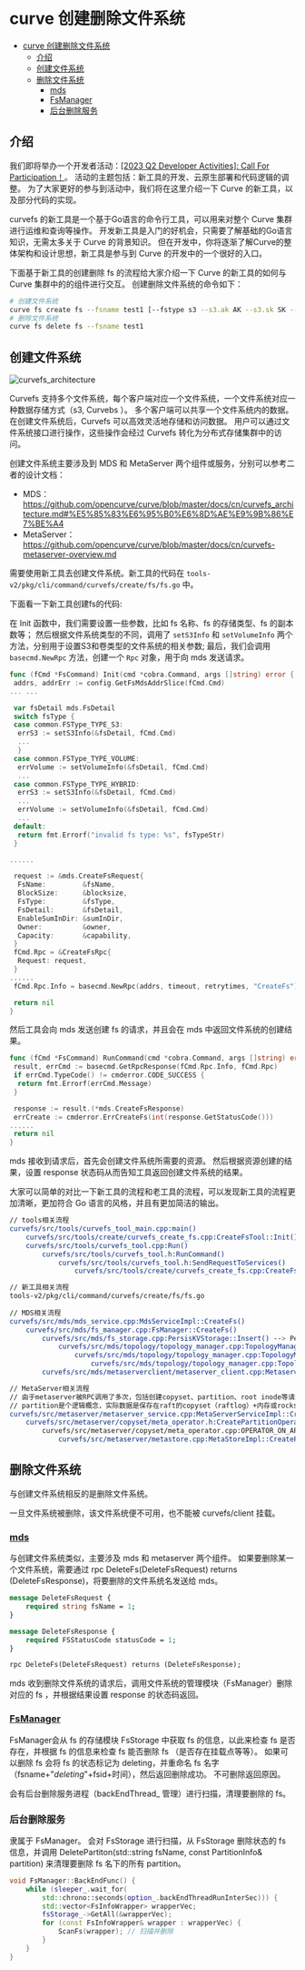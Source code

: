 # curve 创建删除文件系统

- [curve 创建删除文件系统](#curve-创建删除文件系统)
  - [介绍](#介绍)
  - [创建文件系统](#创建文件系统)
  - [删除文件系统](#删除文件系统)
    - [mds](#mds)
    - [FsManager](#fsmanager)
    - [后台删除服务](#后台删除服务)

## 介绍

我们即将举办一个开发者活动：[[2023 Q2 Developer Activities]: Call For Participation！](https://github.com/opencurve/curve/issues/2334)。
活动的主题包括：新工具的开发、云原生部署和代码逻辑的调整。
为了大家更好的参与到活动中，我们将在这里介绍一下 Curve 的新工具，以及部分代码的实现。

curvefs 的新工具是一个基于Go语言的命令行工具，可以用来对整个 Curve 集群进行运维和查询等操作。
开发新工具是入门的好机会，只需要了解基础的Go语言知识，无需太多关于 Curve 的背景知识。
但在开发中，你将逐渐了解Curve的整体架构和设计思想，新工具是参与到 Curve 的开发中的一个很好的入口。

下面基于新工具的创建删除 fs 的流程给大家介绍一下 Curve 的新工具的如何与 Curve 集群中的的组件进行交互。
创建删除文件系统的命令如下：

```bash
# 创建文件系统
curve fs create fs --fsname test1 [--fstype s3 --s3.ak AK --s3.sk SK --s3.endpoint http://localhost:9000 --s3.bucketname test1 --s3.blocksize 4MiB --s3.chunksize 4MiB]
# 删除文件系统
curve fs delete fs --fsname test1
```

## 创建文件系统

![curvefs_architecture](image/curvefs_architecture.png)

Curvefs 支持多个文件系统，每个客户端对应一个文件系统，一个文件系统对应一种数据存储方式（s3, Curvebs ）。
多个客户端可以共享一个文件系统内的数据。
在创建文件系统后，Curvefs 可以高效灵活地存储和访问数据。
用户可以通过文件系统接口进行操作，这些操作会经过 Curvefs 转化为分布式存储集群中的访问。

创建文件系统主要涉及到 MDS 和 MetaServer 两个组件或服务，分别可以参考二者的设计文档：

- MDS：<https://github.com/opencurve/curve/blob/master/docs/cn/curvefs_architecture.md#%E5%85%83%E6%95%B0%E6%8D%AE%E9%9B%86%E7%BE%A4>
- MetaServer：<https://github.com/opencurve/curve/blob/master/docs/cn/curvefs-metaserver-overview.md>

需要使用新工具去创建文件系统。新工具的代码在 `tools-v2/pkg/cli/command/curvefs/create/fs/fs.go` 中。

下面看一下新工具创建fs的代码:

在 Init 函数中，我们需要设置一些参数，比如 fs 名称、fs 的存储类型、fs 的副本数等；
然后根据文件系统类型的不同，调用了 `setS3Info` 和 `setVolumeInfo` 两个方法，分别用于设置S3和卷类型的文件系统的相关参数;
最后，我们会调用 `basecmd.NewRpc` 方法，创建一个 `Rpc` 对象，用于向 mds 发送请求。

```go
func (fCmd *FsCommand) Init(cmd *cobra.Command, args []string) error {
 addrs, addrErr := config.GetFsMdsAddrSlice(fCmd.Cmd)
... ...

 var fsDetail mds.FsDetail
 switch fsType {
 case common.FSType_TYPE_S3:
  errS3 := setS3Info(&fsDetail, fCmd.Cmd)
  ...
  }
 case common.FSType_TYPE_VOLUME:
  errVolume := setVolumeInfo(&fsDetail, fCmd.Cmd)
  ...
 case common.FSType_TYPE_HYBRID:
  errS3 := setS3Info(&fsDetail, fCmd.Cmd)
  ...
  errVolume := setVolumeInfo(&fsDetail, fCmd.Cmd)
  ...
 default:
  return fmt.Errorf("invalid fs type: %s", fsTypeStr)
 }

......

 request := &mds.CreateFsRequest{
  FsName:         &fsName,
  BlockSize:      &blocksize,
  FsType:         &fsType,
  FsDetail:       &fsDetail,
  EnableSumInDir: &sumInDir,
  Owner:          &owner,
  Capacity:       &capability,
 }
 fCmd.Rpc = &CreateFsRpc{
  Request: request,
 }
......
 fCmd.Rpc.Info = basecmd.NewRpc(addrs, timeout, retrytimes, "CreateFs")

 return nil
}
```

然后工具会向 mds 发送创建 fs 的请求，并且会在 mds 中返回文件系统的创建结果。

```go
func (fCmd *FsCommand) RunCommand(cmd *cobra.Command, args []string) error {
 result, errCmd := basecmd.GetRpcResponse(fCmd.Rpc.Info, fCmd.Rpc)
 if errCmd.TypeCode() != cmderror.CODE_SUCCESS {
  return fmt.Errorf(errCmd.Message)
 }

 response := result.(*mds.CreateFsResponse)
 errCreate := cmderror.ErrCreateFs(int(response.GetStatusCode()))
......
 return nil
}
```

mds 接收到请求后，首先会创建文件系统所需要的资源。
然后根据资源创建的结果，设置 response 状态码从而告知工具返回创建文件系统的结果。

大家可以简单的对比一下新工具的流程和老工具的流程，可以发现新工具的流程更加清晰，更加符合 Go 语言的风格，并且有更加简洁的输出。

```bash
// tools相关流程
curvefs/src/tools/curvefs_tool_main.cpp:main()
    curvefs/src/tools/create/curvefs_create_fs.cpp:CreateFsTool::Init()
    curvefs/src/tools/curvefs_tool.cpp:Run()
        curvefs/src/tools/curvefs_tool.h:RunCommand()
            curvefs/src/tools/curvefs_tool.h:SendRequestToServices()
                curvefs/src/tools/create/curvefs_create_fs.cpp:CreateFsTool::AfterSendRequestToHost()

// 新工具相关流程
tools-v2/pkg/cli/command/curvefs/create/fs/fs.go
            
// MDS相关流程
curvefs/src/mds/mds_service.cpp:MdsServiceImpl::CreateFs()
    curvefs/src/mds/fs_manager.cpp:FsManager::CreateFs()
        curvefs/src/mds/fs_storage.cpp:PersisKVStorage::Insert() --> PersisKVStorage::PersitToStorage() --> src/kvstorageclient/etcd_client.cpp:EtcdClientImp::Put()  // etcd存储后端
            curvefs/src/mds/topology/topology_manager.cpp:TopologyManager::CreatePartitionsAndGetMinPartition()     // 默认创建数量为mds.topology.CreatePartitionNumber=3默认预先创建3个partition并优先使用最小id的partition
                curvefs/src/mds/topology/topology_manager.cpp:TopologyManager::CreatePartitions() // 随机选择copyset，发送RPC请求给metaserver创建partition，需要发送3次创建partition的RPC请求
                    curvefs/src/mds/topology/topology_manager.cpp:TopologyManager::CreateEnoughCopyset()  // 检查是否有足够的copyset可以用来创建partition，少于mds.topology.MinAvailableCopysetNum=10则创建copyset，保持可用copyset数量在10个
        curvefs/src/mds/metaserverclient/metaserver_client.cpp:MetaserverClient::CreateRootInode()  // 发送RPC给metaserver创建fs的根Inode，inodeid默认为1，curvefs/src/common/define.h:const uint64_t ROOTINODEID = 1; 这部分流程与创建inode基本一致，也可以参考创建fs流程

// MetaServer相关流程
// 由于metaserver被RPC调用了多次，包括创建copyset、partition、root inode等请求，这里仅分析创建partition请求，其他请求流程也类似
// partition是个逻辑概念，实际数据是保存在raft的copyset（raftlog）+内存或rocksdb（数据）中。
curvefs/src/metaserver/metaserver_service.cpp:MetaServerServiceImpl::CreatePartition()   // 提交op到raft状态机流程，写入op数据到copyset，会执行OnApply()持久化数据
    curvefs/src/metaserver/copyset/meta_operator.h:CreatePartitionOperator::OnApply()
        curvefs/src/metaserver/copyset/meta_operator.cpp:OPERATOR_ON_APPLY(CreatePartition)   // OPERATOR_ON_APPLY是宏定义
            curvefs/src/metaserver/metastore.cpp:MetaStoreImpl::CreatePartition()    // 这里只更新内存中partition信息，CopysetNode::on_snapshot_save会定期dump copyset的raft状态数据到metafile（也即本地磁盘上），即使配置了copyset的持久化存储为rocksdb也是一样
```

## 删除文件系统

与创建文件系统相反的是删除文件系统。

一旦文件系统被删除，该文件系统便不可用，也不能被 curvefs/client 挂载。

### [mds](https://github.com/opencurve/curve/blob/3eecf0fb33791843c18ffc97c386d0505f39c538/curvefs/src/mds/mds_service.cpp#L247)

与创建文件系统类似，主要涉及 mds 和 metaserver 两个组件。
如果要删除某一个文件系统，需要通过 rpc DeleteFs(DeleteFsRequest) returns (DeleteFsResponse)，将要删除的文件系统名发送给 mds。

```proto
message DeleteFsRequest {
    required string fsName = 1;
}

message DeleteFsResponse {
    required FSStatusCode statusCode = 1;
}

rpc DeleteFs(DeleteFsRequest) returns (DeleteFsResponse);
```

mds 收到删除文件系统的请求后，调用文件系统的管理模块（FsManager）删除对应的 fs ，并根据结果设置 response 的状态码返回。

### [FsManager](https://github.com/opencurve/curve/blob/master/curvefs/src/mds/fs_manager.cpp)

FsManager会从 fs 的存储模块 FsStorage 中获取 fs 的信息，以此来检查 fs 是否存在，并根据 fs 的信息来检查 fs 能否删除 fs （是否存在挂载点等等）。
如果可以删除 fs 会将 fs 的状态标记为 deleting，并重命名 fs 名字（fsname+"_deleting_"+fsid+时间），然后返回删除成功。
不可删除返回原因。

会有后台删除服务进程（backEndThread_ 管理）进行扫描，清理要删除的 fs。

### 后台删除服务

隶属于 FsManager。
会对 FsStorage 进行扫描，从 FsStorage 删除状态的 fs 信息，并调用 DeletePartiton(std::string fsName, const PartitionInfo& partition) 来清理要删除 fs 名下的所有 partition。

```c++
void FsManager::BackEndFunc() {
    while (sleeper_.wait_for(
        std::chrono::seconds(option_.backEndThreadRunInterSec))) {
        std::vector<FsInfoWrapper> wrapperVec;
        fsStorage_->GetAll(&wrapperVec);
        for (const FsInfoWrapper& wrapper : wrapperVec) {
            ScanFs(wrapper); // 扫描并删除
        }
    }
}
```
